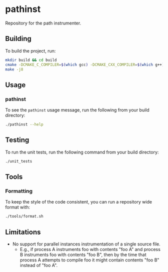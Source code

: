 # pathinst

Repository for the path instrumenter.

## Building

To build the project, run:

```bash
mkdir build && cd build
cmake -DCMAKE_C_COMPILER=$(which gcc) -DCMAKE_CXX_COMPILER=$(which g++) ..
make -j8
```

## Usage

### pathinst

To see the `pathinst` usage message, run the following from your build directory:


```bash
./pathinst --help
```

## Testing

To run the unit tests, run the following command from your build directory:

```bash
./unit_tests
```

## Tools

### Formatting

To keep the style of the code consistent, you can run a repository wide format
with:

```bash
./tools/format.sh
```

## Limitations

- No support for parallel instances instrumentation of a single source file.
  - E.g., if process A instruments foo with contents "foo A" and process B
  instruments foo with contents "foo B", then by the time that process A
  attempts to compile foo it might contain contents "foo B" instead of "foo A".
